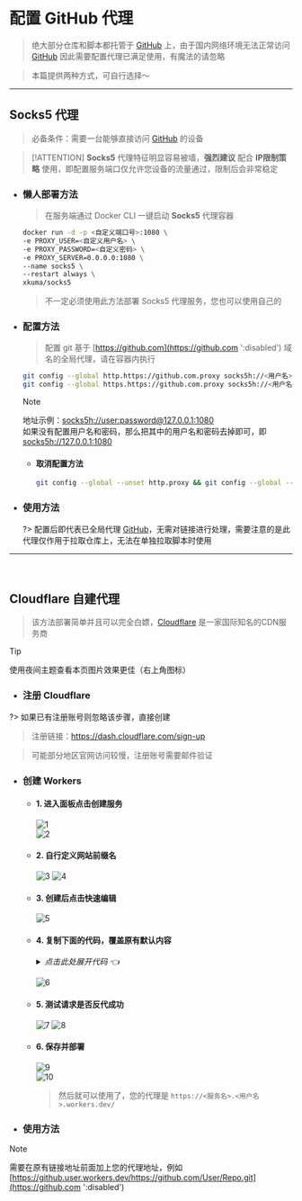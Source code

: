 # 配置 GitHub 代理
> 绝大部分仓库和脚本都托管于 [GitHub](https://github.com) 上，由于国内网络环境无法正常访问 [GitHub](https://github.com ':disabled') 因此需要配置代理已满足使用，有魔法的请忽略

> 本篇提供两种方式，可自行选择～

***

## Socks5 代理

> 必备条件：需要一台能够直接访问 [GitHub](https://github.com) 的设备

> [!ATTENTION]
> **Socks5** 代理特征明显容易被墙，**强烈建议** 配合 **IP限制策略** 使用，即配置服务端口仅允许您设备的流量通过，限制后会非常稳定

- ### 懒人部署方法 <!-- {docsify-ignore} -->

    > 在服务端通过 Docker CLI 一键启动 **Socks5** 代理容器

    ```bash
    docker run -d -p <自定义端口号>:1080 \
    -e PROXY_USER=<自定义用户名> \
    -e PROXY_PASSWORD=<自定义密码> \
    -e PROXY_SERVER=0.0.0.0:1080 \
    --name socks5 \
    --restart always \
    xkuma/socks5
    ```
    > 不一定必须使用此方法部署 Socks5 代理服务，您也可以使用自己的

- ### 配置方法 <!-- {docsify-ignore} -->

    > 配置 git 基于 [https://github.com](https://github.com ':disabled') 域名的全局代理，请在容器内执行

    ```bash
    git config --global http.https://github.com.proxy socks5h://<用户名>:<密码>@<地址>:<端口>
    git config --global https.https://github.com.proxy socks5h://<用户名>:<密码>@<地址>:<端口>
    ```
    > [!NOTE]
    > 地址示例：[socks5h://user:password@127.0.0.1:1080](http://127.0.0.1:1080 ':disabled')\
    > 如果没有配置用户名和密码，那么把其中的用户名和密码去掉即可，即 [socks5h://127.0.0.1:1080](http://127.0.0.1:1080 ':disabled')

    - #### 取消配置方法

        ```bash
        git config --global --unset http.proxy && git config --global --unset https.proxy
        ```

- ### 使用方法 <!-- {docsify-ignore} -->

    ?> 配置后即代表已全局代理 [GitHub](https://github.com ':disabled')，无需对链接进行处理，需要注意的是此代理仅作用于拉取仓库上，无法在单独拉取脚本时使用

***

ㅤ

## Cloudflare 自建代理

> 该方法部署简单并且可以完全白嫖，[Cloudflare](https://www.cloudflare.com/zh-cn) 是一家国际知名的CDN服务商

> [!TIP]
> 使用夜间主题查看本页图片效果更佳（右上角图标）

- ### 注册 Cloudflare <!-- {docsify-ignore} -->

?> 如果已有注册账号则忽略该步骤，直接创建

> 注册链接：https://dash.cloudflare.com/sign-up

> 可能部分地区官网访问较慢，注册账号需要邮件验证

- ### 创建 Workers <!-- {docsify-ignore} -->

  - #### 1. 进入面板点击创建服务 <!-- {docsify-ignore} -->

    ![1](../img/proxy/1.png)\
    ![2](../img/proxy/2.png ':size=1050x450')

  - #### 2. 自行定义网站前缀名 <!-- {docsify-ignore} -->

    ![3](../img/proxy/3.jpeg ':size=1050x450')
    ![4](../img/proxy/4.png ':size=1050x150')

  - #### 3. 创建后点击快速编辑 <!-- {docsify-ignore} -->

    ![5](../img/proxy/5.png ':size=1050x450')

  - #### 4. 复制下面的代码，覆盖原有默认内容 <!-- {docsify-ignore} -->

    <div style='color: var(--themeColor);font-style: italic;'>
    <details>

    <summary>点击此处展开代码 👈</summary>

    ```javascript
    'use strict'
    
    /**
     * static files (404.html, sw.js, conf.js)
     */
    const ASSET_URL = 'https://github.com/'
    // 前缀，如果自定义路由为example.com/gh/*，将PREFIX改为 '/gh/'，注意，少一个杠都会错！
    const PREFIX = '/'
    // git使用cnpmjs镜像、分支文件使用jsDelivr镜像的开关，0为关闭，默认开启
    const Config = {
        jsdelivr: 0,
        cnpmjs: 0
    }
    
    /** @type {RequestInit} */
    const PREFLIGHT_INIT = {
        status: 204,
        headers: new Headers({
            'access-control-allow-origin': '*',
            'access-control-allow-methods': 'GET,POST,PUT,PATCH,TRACE,DELETE,HEAD,OPTIONS',
            'access-control-max-age': '1728000',
        }),
    }
    
    const exp1 = /^(?:https?:\/\/)?github\.com\/.+?\/.+?\/(?:releases|archive)\/.*$/i
    const exp2 = /^(?:https?:\/\/)?github\.com\/.+?\/.+?\/(?:blob|raw)\/.*$/i
    const exp3 = /^(?:https?:\/\/)?github\.com\/.+?\/.+?\/(?:info|git-).*$/i
    const exp4 = /^(?:https?:\/\/)?raw\.(?:githubusercontent|github)\.com\/.+?\/.+?\/.+?\/.+$/i
    const exp5 = /^(?:https?:\/\/)?gist\.(?:githubusercontent|github)\.com\/.+?\/.+?\/.+$/i
    
    /**
     * @param {any} body
     * @param {number} status
     * @param {Object<string, string>} headers
     */
    function makeRes(body, status = 200, headers = {}) {
        headers['access-control-allow-origin'] = '*'
        return new Response(body, {status, headers})
    }
    
    /**
     * @param {string} urlStr
     */
    function newUrl(urlStr) {
        try {
            return new URL(urlStr)
        } catch (err) {
            return null
        }
    }
    
    addEventListener('fetch', e => {
        const ret = fetchHandler(e)
            .catch(err => makeRes('cfworker error:\n' + err.stack, 502))
        e.respondWith(ret)
    })
    
    function checkUrl(u) {
        for (let i of [exp1, exp2, exp3, exp4, exp5, ]) {
            if (u.search(i) === 0) {
                return true
            }
        }
        return false
    }
    
    /**
     * @param {FetchEvent} e
     */
    async function fetchHandler(e) {
        const req = e.request
        const urlStr = req.url
        const urlObj = new URL(urlStr)
        let path = urlObj.searchParams.get('q')
        if (path) {
            return Response.redirect('https://' + urlObj.host + PREFIX + path, 301)
        }
        // cfworker 会把路径中的 `//` 合并成 `/`
        path = urlObj.href.substr(urlObj.origin.length + PREFIX.length).replace(/^https?:\/+/, 'https://')
        if (path.search(exp1) === 0 || path.search(exp5) === 0 || !Config.cnpmjs && (path.search(exp3) === 0 || path.search(exp4) === 0)) {
            return httpHandler(req, path)
        } else if (path.search(exp2) === 0) {
            if (Config.jsdelivr) {
                const newUrl = path.replace('/blob/', '@').replace(/^(?:https?:\/\/)?github\.com/, 'https://cdn.jsdelivr.net/gh')
                return Response.redirect(newUrl, 302)
            } else {
                path = path.replace('/blob/', '/raw/')
                return httpHandler(req, path)
            }
        } else if (path.search(exp3) === 0) {
            const newUrl = path.replace(/^(?:https?:\/\/)?github\.com/, 'https://github.com.cnpmjs.org')
            return Response.redirect(newUrl, 302)
        } else if (path.search(exp4) === 0) {
            const newUrl = path.replace(/(?<=com\/.+?\/.+?)\/(.+?\/)/, '@$1').replace(/^(?:https?:\/\/)?raw\.(?:githubusercontent|github)\.com/, 'https://cdn.jsdelivr.net/gh')
            return Response.redirect(newUrl, 302)
        } else {
            return fetch(ASSET_URL + path)
        }
    }
    
    /**
     * @param {Request} req
     * @param {string} pathname
     */
    function httpHandler(req, pathname) {
        const reqHdrRaw = req.headers
    
        // preflight
        if (req.method === 'OPTIONS' &&
            reqHdrRaw.has('access-control-request-headers')
        ) {
            return new Response(null, PREFLIGHT_INIT)
        }
    
        const reqHdrNew = new Headers(reqHdrRaw)
    
        let urlStr = pathname
        if (urlStr.startsWith('github')) {
            urlStr = 'https://' + urlStr
        }
        const urlObj = newUrl(urlStr)
    
        /** @type {RequestInit} */
        const reqInit = {
            method: req.method,
            headers: reqHdrNew,
            redirect: 'manual',
            body: req.body
        }
        return proxy(urlObj, reqInit)
    }
    
    /**
     *
     * @param {URL} urlObj
     * @param {RequestInit} reqInit
     */
    async function proxy(urlObj, reqInit) {
        const res = await fetch(urlObj.href, reqInit)
        const resHdrOld = res.headers
        const resHdrNew = new Headers(resHdrOld)
    
        const status = res.status
    
        if (resHdrNew.has('location')) {
            let _location = resHdrNew.get('location')
            if (checkUrl(_location))
                resHdrNew.set('location', PREFIX + _location)
            else {
                reqInit.redirect = 'follow'
                return proxy(newUrl(_location), reqInit)
            }
        }
        resHdrNew.set('access-control-expose-headers', '*')
        resHdrNew.set('access-control-allow-origin', '*')
    
        resHdrNew.delete('content-security-policy')
        resHdrNew.delete('content-security-policy-report-only')
        resHdrNew.delete('clear-site-data')
    
        return new Response(res.body, {
            status,
            headers: resHdrNew,
        })
    }
    ```

    </details>
    </div>

    ![6](../img/proxy/6.png ':size=1050x450')

  - #### 5. 测试请求是否反代成功 <!-- {docsify-ignore} -->

    ![7](../img/proxy/7.png ':size=1050x450')
    ![8](../img/proxy/8.png ':size=1050x450')

  - #### 6. 保存并部署 <!-- {docsify-ignore} -->

    ![9](../img/proxy/9.png)\
    ![10](../img/proxy/10.png)

    > 然后就可以使用了，您的代理是 `https://<服务名>.<用户名>.workers.dev/`

- ### 使用方法 <!-- {docsify-ignore} -->
> [!NOTE]
> 需要在原有链接地址前面加上您的代理地址，例如 [https://github.user.workers.dev/https://github.com/User/Repo.git](https://github.com ':disabled')
